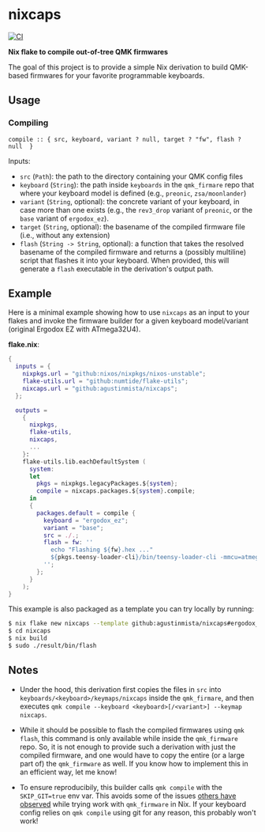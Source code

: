# nixcaps

[![CI](https://github.com/agustinmista/nixcaps/actions/workflows/build.yml/badge.svg)](https://github.com/agustinmista/nixcaps/actions/workflows/build.yml)

**Nix flake to compile out-of-tree QMK firmwares**

The goal of this project is to provide a simple Nix derivation to build QMK-based firmwares for your favorite programmable keyboards.

## Usage

### Compiling

`compile :: { src, keyboard, variant ? null, target ? "fw", flash ? null  }`

Inputs:

- `src` (`Path`): the path to the directory containing your QMK config files
- `keyboard` (`String`): the path inside `keyboards` in the `qmk_firmare` repo that where your keyboard model is defined (e.g., `preonic`, `zsa/moonlander`)
- `variant` (`String`, optional): the concrete variant of your keyboard, in case more than one exists (e.g., the `rev3_drop` variant of `preonic`, or the `base` variant of `ergodox_ez`).
- `target` (`String`, optional): the basename of the compiled firmware file (i.e., without any extension)
- `flash` (`String -> String`, optional): a function that takes the resolved basename of the compiled firmware and returns a (possibly multiline) script that flashes it into your keyboard. When provided, this will generate a `flash` executable in the derivation's output path.

## Example

Here is a minimal example showing how to use `nixcaps` as an input to your flakes and invoke the firmware builder for a given keyboard model/variant (original Ergodox EZ with ATmega32U4).

**flake.nix**:

```nix
{
  inputs = {
    nixpkgs.url = "github:nixos/nixpkgs/nixos-unstable";
    flake-utils.url = "github:numtide/flake-utils";
    nixcaps.url = "github:agustinmista/nixcaps";
  };

  outputs =
    {
      nixpkgs,
      flake-utils,
      nixcaps,
      ...
    }:
    flake-utils.lib.eachDefaultSystem (
      system:
      let
        pkgs = nixpkgs.legacyPackages.${system};
        compile = nixcaps.packages.${system}.compile;
      in
      {
        packages.default = compile {
          keyboard = "ergodox_ez";
          variant = "base";
          src = ./.;
          flash = fw: ''
            echo "Flashing ${fw}.hex ..."
            ${pkgs.teensy-loader-cli}/bin/teensy-loader-cli -mmcu=atmega32u4 -v -w ${fw}.hex
          '';
        };
      }
    );
}
```

This example is also packaged as a template you can try locally by running:

```bash
$ nix flake new nixcaps --template github:agustinmista/nixcaps#ergodox_ez
$ cd nixcaps
$ nix build
$ sudo ./result/bin/flash
```

## Notes

- Under the hood, this derivation first copies the files in `src` into `keyboards/<keyboard>/keymaps/nixcaps` inside the `qmk_firmare`, and then executes `qmk compile --keyboard <keyboard>[/<variant>] --keymap nixcaps`.

- While it should be possible to flash the compiled firmwares using `qmk flash`, this command is only available while inside the `qmk_firmware` repo. So, it is not enough to provide such a derivation with just the compiled firmware, and one would have to copy the entire (or a large part of) the `qmk_firmware` as well. If you know how to implement this in an efficient way, let me know!

- To ensure reproducibily, this builder calls `qmk compile` with the `SKIP_GIT=true` env var. This avoids some of the issues [others have observed](https://discourse.nixos.org/t/fetchgit-hash-mismatch-with-qmk-firmware-submodules/49667) while trying work with `qmk_firmware` in Nix. If your keyboard config relies on `qmk compile` using git for any reason, this probably won't work!
